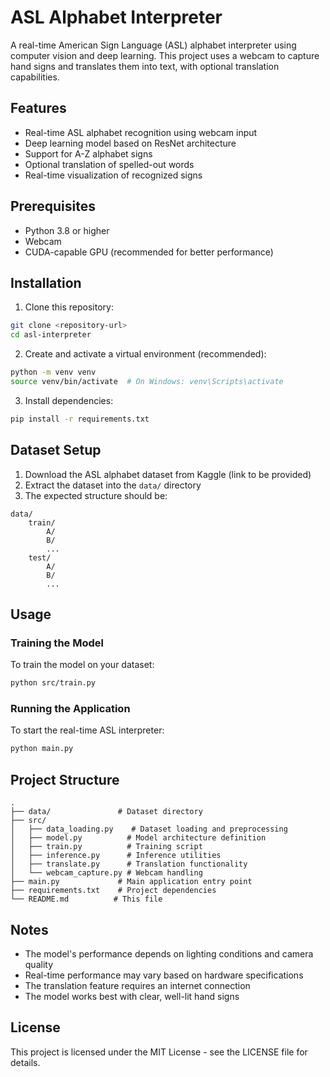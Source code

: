 # ASL Alphabet Interpreter

A real-time American Sign Language (ASL) alphabet interpreter using computer vision and deep learning. This project uses a webcam to capture hand signs and translates them into text, with optional translation capabilities.

## Features

- Real-time ASL alphabet recognition using webcam input
- Deep learning model based on ResNet architecture
- Support for A-Z alphabet signs
- Optional translation of spelled-out words
- Real-time visualization of recognized signs

## Prerequisites

- Python 3.8 or higher
- Webcam
- CUDA-capable GPU (recommended for better performance)

## Installation

1. Clone this repository:
```bash
git clone <repository-url>
cd asl-interpreter
```

2. Create and activate a virtual environment (recommended):
```bash
python -m venv venv
source venv/bin/activate  # On Windows: venv\Scripts\activate
```

3. Install dependencies:
```bash
pip install -r requirements.txt
```

## Dataset Setup

1. Download the ASL alphabet dataset from Kaggle (link to be provided)
2. Extract the dataset into the `data/` directory
3. The expected structure should be:
```
data/
    train/
        A/
        B/
        ...
    test/
        A/
        B/
        ...
```

## Usage

### Training the Model

To train the model on your dataset:
```bash
python src/train.py
```

### Running the Application

To start the real-time ASL interpreter:
```bash
python main.py
```

## Project Structure

```
.
├── data/               # Dataset directory
├── src/
│   ├── data_loading.py    # Dataset loading and preprocessing
│   ├── model.py          # Model architecture definition
│   ├── train.py          # Training script
│   ├── inference.py      # Inference utilities
│   ├── translate.py      # Translation functionality
│   └── webcam_capture.py # Webcam handling
├── main.py             # Main application entry point
├── requirements.txt    # Project dependencies
└── README.md          # This file
```

## Notes

- The model's performance depends on lighting conditions and camera quality
- Real-time performance may vary based on hardware specifications
- The translation feature requires an internet connection
- The model works best with clear, well-lit hand signs

## License

This project is licensed under the MIT License - see the LICENSE file for details. 